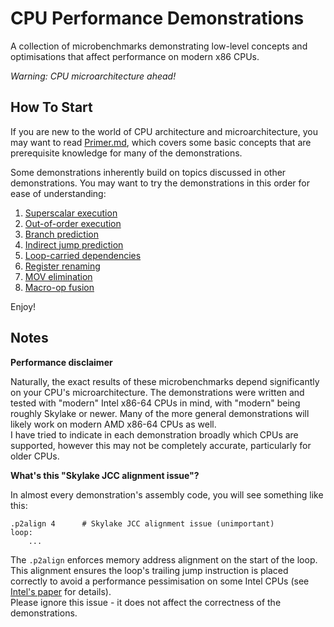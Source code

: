 # CPU Performance Demonstrations

A collection of microbenchmarks demonstrating low-level concepts and optimisations that affect performance on modern x86 CPUs.

*Warning: CPU microarchitecture ahead!*

## How To Start

If you are new to the world of CPU architecture and microarchitecture, you may want to read [Primer.md](Primer.md), which covers some basic concepts that are prerequisite knowledge for many of the demonstrations.

Some demonstrations inherently build on topics discussed in other demonstrations. You may want to try the demonstrations in this order for ease of understanding:

1. [Superscalar execution](superscalar-execution)
2. [Out-of-order execution](out-of-order-execution)
3. [Branch prediction](branch-prediction)
4. [Indirect jump prediction](indirect-jump-prediction)
5. [Loop-carried dependencies](loop-carried-dependency)
6. [Register renaming](register-renaming)
7. [MOV elimination](mov-elimination)
8. [Macro-op fusion](macro-fusion)

Enjoy!

## Notes

**Performance disclaimer**

Naturally, the exact results of these microbenchmarks depend significantly on your CPU's microarchitecture. The demonstrations were written and tested with "modern" Intel x86-64 CPUs in mind, with "modern" being roughly Skylake or newer. Many of the more general demonstrations will likely work on modern AMD x86-64 CPUs as well.  
I have tried to indicate in each demonstration broadly which CPUs are supported, however this may not be completely accurate, particularly for older CPUs.

**What's this "Skylake JCC alignment issue"?**

In almost every demonstration's assembly code, you will see something like this:

```
.p2align 4      # Skylake JCC alignment issue (unimportant)
loop:
    ...
```

The `.p2align` enforces memory address alignment on the start of the loop. This alignment ensures the loop's trailing jump instruction is placed correctly to avoid a performance pessimisation on some Intel CPUs (see [Intel's paper](https://www.intel.com/content/dam/support/us/en/documents/processors/mitigations-jump-conditional-code-erratum.pdf) for details).  
Please ignore this issue - it does not affect the correctness of the demonstrations.
